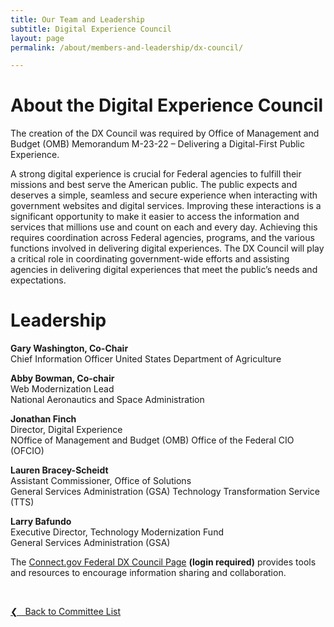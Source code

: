 ```yaml
---
title: Our Team and Leadership
subtitle: Digital Experience Council
layout: page
permalink: /about/members-and-leadership/dx-council/

---
```

# About the Digital Experience Council
The creation of the DX Council was required by Office of Management and Budget (OMB) Memorandum M-23-22 – Delivering a Digital-First Public Experience.

A strong digital experience is crucial for Federal agencies to fulfill their missions and best serve the American public. The public expects and deserves a simple, seamless and secure experience when interacting with government websites and digital services. Improving these interactions is a significant opportunity to make it easier to access the information and services that millions use and count on each and every day. Achieving this requires coordination across Federal agencies, programs, and the various functions involved in delivering digital experiences. The DX Council will play a critical role in coordinating government-wide efforts and assisting agencies in 
delivering digital experiences that meet the public’s needs and expectations.

# Leadership
**Gary Washington, Co-Chair**<br/>
Chief Information Officer United States Department of Agriculture

**Abby Bowman, Co-chair**<br/>
Web Modernization Lead<br/>
National Aeronautics and Space Administration

**Jonathan Finch**<br/>
Director, Digital Experience<br/>
NOffice of Management and Budget (OMB) Office of the Federal CIO (OFCIO)

**Lauren Bracey-Scheidt**<br/>
Assistant Commissioner, Office of Solutions<br/>
General Services Administration (GSA) Technology Transformation Service (TTS)

**Larry Bafundo**<br/>
Executive Director, Technology Modernization Fund<br/>
General Services Administration (GSA)

The [Connect.gov Federal DX Council Page](https://community.connect.gov/display/Egov/Digital+Experience+Council) **(login required)** provides tools and resources to encourage information sharing and collaboration.

&nbsp;

<a href="{{site.baseurl}}/about/members-and-leadership/#council-committees">&#10094; &nbsp; Back to Committee List</a><br>
